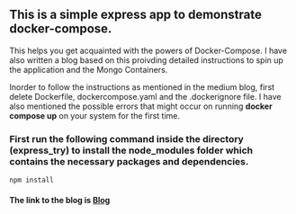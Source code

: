 ## This is a simple express app to demonstrate docker-compose.

This helps you get acquainted with the powers of Docker-Compose. I have also
written a blog based on this proivding detailed instructions to spin up the 
application and the Mongo Containers.

Inorder to follow the instructions as mentioned in the medium blog, first delete
Dockerfile, dockercompose.yaml and the .dockerignore file. I have also mentioned
the possible errors that might occur on running __docker compose up__ on your system 
for the first time.
 
### First run the following command inside the directory (__express_try__) to install the node_modules folder which contains the necessary packages and dependencies.

```
npm install
```

#### The link to the blog is [Blog](https://medium.com/@rajarshidutta2015/intro-to-docker-compose-with-express-and-mongodb-90e3447983cc)
